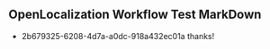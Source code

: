 ## OpenLocalization Workflow Test MarkDown
* 2b679325-6208-4d7a-a0dc-918a432ec01a thanks!

<!--HONumber=Sep16_HO1-->



